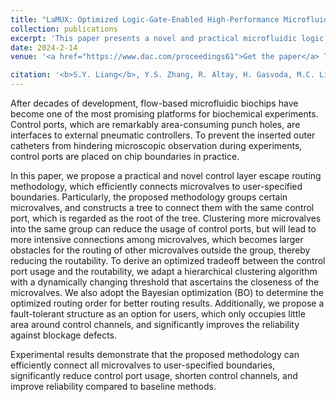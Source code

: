 ```yaml
---
title: "LaMUX: Optimized Logic-Gate-Enabled High-Performance Microfluidic Multiplexer Design"
collection: publications
excerpt: 'This paper presents a novel and practical microfluidic logic gate. Based on the logic gate design, this paper proposes a powerful multiplexer that can address at least 100% more channels with the same control resources, comparing to existing multiplexer designs.'
date: 2024-2-14
venue: '<a href="https://www.dac.com/proceedings61">Get the paper</a> The 61th Design Automation Conference (<b>DAC</b>)'

citation: '<b>S.Y. Liang</b>, Y.S. Zhang, R. Altay, H. Gasvoda, M.C. Li, I.E. Araci, T.-M. Tseng, U. Schlichtmann, T.-Y. Ho, "LaMUX: Optimized Logic-Gate-Enabled High-Performance Microfluidic Multiplexer Design," The 61th Design Automation Conference (<b>DAC</b>), 2024.'
---
```


After decades of development, flow-based microfluidic biochips have become one of the most promising platforms for biochemical experiments.
Control ports, which are remarkably area-consuming punch holes, are interfaces to external pneumatic controllers.
To prevent the inserted outer catheters from hindering microscopic observation during experiments, control ports are placed on chip boundaries in practice.

In this paper, we propose a practical and novel control layer escape routing methodology, which efficiently connects microvalves to user-specified boundaries.
Particularly, the proposed methodology groups certain microvalves, and constructs a tree to connect them with the same control port, which is regarded as the root of the tree.
Clustering more microvalves into the same group can reduce the usage of control ports, but will lead to more intensive connections among microvalves, which becomes larger obstacles for the routing of other microvalves outside the group, thereby reducing the routability.
To derive an optimized tradeoff between the control port usage and the routability, we adapt a hierarchical clustering algorithm with a dynamically changing threshold that ascertains the closeness of the microvalves.
We also adopt the Bayesian optimization (BO) to determine the optimized routing order for better routing results.
Additionally, we propose a fault-tolerant structure as an option for users, which only occupies little area around control channels, and significantly improves the reliability against blockage defects.

Experimental results demonstrate that the proposed methodology can efficiently connect all microvalves to user-specified boundaries, significantly reduce control port usage, shorten control channels, and improve reliability compared to baseline methods.
